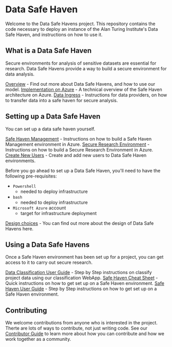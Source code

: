 # Data Safe Haven
Welcome to the Data Safe Havens project. This repository contains the code necessary to deploy an instance of the Alan Turing Institute's Data Safe Haven, and instructions on how to use it.

## What is a Data Safe Haven

Secure environments for analysis of sensitive datasets are essential for research. Data Safe Havens provide a way to build a secure environment for data analysis.

[Overview](provider-overview.md) - Find out more about Data Safe Havens, and how to use our model.
[Implementation on Azure](provider-azure-implementation-details.md) - A technical overview of the Safe Haven architecture on Azure.
[Data Ingress](provider-data-ingress.md) - Instructions for data providers, on how to transfer data into a safe haven for secure analysis.

## Setting up a Data Safe Haven

You can set up a data safe haven yourself.

[Safe Haven Management](shm_build_instructions.md) - Instructions on how to build a Safe Haven Management environment in Azure.
[Secure Research Environment](dsg_build_instructions.md) - Instructions on how to build a Secure Research Environment in Azure.
[Create New Users](https://github.com/alan-turing-institute/data-safe-haven/blob/9213c9b949be04a2a8ea5c075ee698f23115ef9f/new_dsg_environment/create-users/README.md) - Create and add new users to Data Safe Haven environments.

Before you go ahead to set up a Data Safe Haven, you'll need to have the following pre-requisites:
- `Powershell`
    - needed to deploy infrastructure
- `bash`
    - needed to deploy infrastructure
- `Microsoft Azure` account
    - target for infrastructure deployment

[Design choices](https://github.com/alan-turing-institute/data-safe-haven/tree/9213c9b949be04a2a8ea5c075ee698f23115ef9f/design) - You can find out more about the design of Data Safe Havens here.

## Using a Data Safe Havens

Once a Safe Haven environment has been set up for a project, you can get access to it to carry out secure research.

[Data Classification User Guide](safe_haven_webapp_user_guide.md) - Step by Step instructions on classify project data using our classification WebApp.
[Safe Haven Cheat Sheet](safe-haven-user-cheat-sheet.md) - Quick instructions on how to get set up on a Safe Haven environment.
[Safe Haven User Guide](safe_haven_user_guide.md) - Step by Step instructions on how to get set up on a Safe Haven environment.

## Contributing
We welcome contributions from anyone who is interested in the project. Therte are lots of ways to contribute, not just writing code. See our [Contributor Guide](https://github.com/alan-turing-institute/data-safe-haven/blob/master/CONTRIBUTING.md) to learn more about how you can contribute and how we work together as a community.
